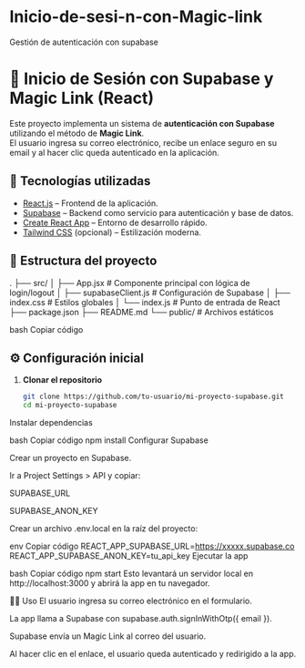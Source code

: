 # Inicio-de-sesi-n-con-Magic-link
Gestión de autenticación con supabase

# 🔐 Inicio de Sesión con Supabase y Magic Link (React)

Este proyecto implementa un sistema de **autenticación con Supabase** utilizando el método de **Magic Link**.  
El usuario ingresa su correo electrónico, recibe un enlace seguro en su email y al hacer clic queda autenticado en la aplicación.  

## 🚀 Tecnologías utilizadas
- [React.js](https://reactjs.org/) – Frontend de la aplicación.
- [Supabase](https://supabase.com/) – Backend como servicio para autenticación y base de datos.
- [Create React App](https://create-react-app.dev/) – Entorno de desarrollo rápido.
- [Tailwind CSS](https://tailwindcss.com/) (opcional) – Estilización moderna.

## 📂 Estructura del proyecto
.
├── src/
│ ├── App.jsx # Componente principal con lógica de login/logout
│ ├── supabaseClient.js # Configuración de Supabase
│ ├── index.css # Estilos globales
│ └── index.js # Punto de entrada de React
├── package.json
├── README.md
└── public/ # Archivos estáticos

bash
Copiar código

## ⚙️ Configuración inicial

1. **Clonar el repositorio**
   ```bash
   git clone https://github.com/tu-usuario/mi-proyecto-supabase.git
   cd mi-proyecto-supabase
Instalar dependencias

bash
Copiar código
npm install
Configurar Supabase

Crear un proyecto en Supabase.

Ir a Project Settings > API y copiar:

SUPABASE_URL

SUPABASE_ANON_KEY

Crear un archivo .env.local en la raíz del proyecto:

env
Copiar código
REACT_APP_SUPABASE_URL=https://xxxxx.supabase.co
REACT_APP_SUPABASE_ANON_KEY=tu_api_key
Ejecutar la app

bash
Copiar código
npm start
Esto levantará un servidor local en http://localhost:3000 y abrirá la app en tu navegador.

🧑‍💻 Uso
El usuario ingresa su correo electrónico en el formulario.

La app llama a Supabase con supabase.auth.signInWithOtp({ email }).

Supabase envía un Magic Link al correo del usuario.

Al hacer clic en el enlace, el usuario queda autenticado y redirigido a la app.

